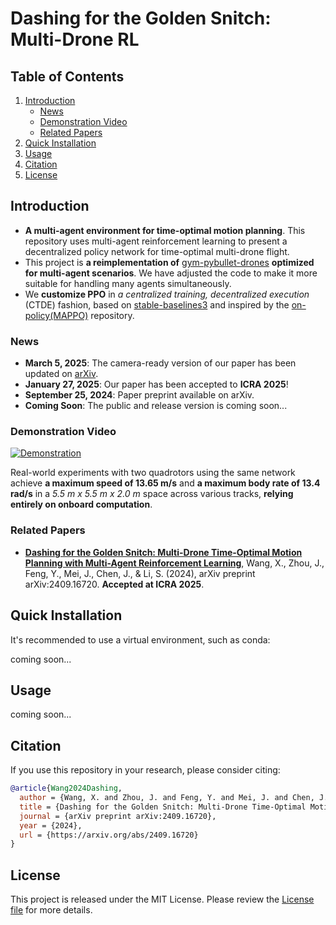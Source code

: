 # Dashing for the Golden Snitch: Multi-Drone RL

## Table of Contents

1. [Introduction](#introduction)
   - [News](#news)
   - [Demonstration Video](#demonstration-video)
   - [Related Papers](#related-papers)
2. [Quick Installation](#quick-installation)
3. [Usage](#usage)
4. [Citation](#citation)
5. [License](#license)

## Introduction

- **A multi-agent environment for time-optimal motion planning**. This repository uses multi-agent reinforcement learning to present a decentralized policy network for time-optimal multi-drone flight.
- This project is **a reimplementation of** [gym-pybullet-drones](https://github.com/utiasDSL/gym-pybullet-drones) **optimized for multi-agent scenarios**. We have adjusted the code to make it more suitable for handling many agents simultaneously.
- We **customize PPO** in *a centralized training, decentralized execution* (CTDE) fashion, based on [stable-baselines3](https://github.com/DLR-RM/stable-baselines3) and inspired by the [on-policy(MAPPO)](https://github.com/marlbenchmark/on-policy) repository.

### News

- **March 5, 2025**: The camera-ready version of our paper has been updated on [arXiv](https://arxiv.org/abs/2409.16720).
- **January 27, 2025**: Our paper has been accepted to **ICRA 2025**!
- **September 25, 2024**: Paper preprint available on arXiv.
- **Coming Soon**: The public and release version is coming soon...

### Demonstration Video

[![Demonstration](https://img.youtube.com/vi/KACuFMtGGpo/maxresdefault.jpg)](https://youtu.be/KACuFMtGGpo)

Real-world experiments with two quadrotors using the same network achieve **a maximum speed of 13.65 m/s** and **a maximum body rate of 13.4 rad/s** in a *5.5 m x 5.5 m x 2.0 m* space across various tracks, **relying entirely on onboard computation**.

### Related Papers
- [**Dashing for the Golden Snitch: Multi-Drone Time-Optimal Motion Planning with Multi-Agent Reinforcement Learning**](https://arxiv.org/abs/2409.16720),  Wang, X., Zhou, J., Feng, Y., Mei, J., Chen, J., & Li, S. (2024), arXiv preprint arXiv:2409.16720. **Accepted at ICRA 2025**.

## Quick Installation

It's recommended to use a virtual environment, such as conda:

coming soon...

## Usage

coming soon...

## Citation

If you use this repository in your research, please consider citing:

```bibtex
@article{Wang2024Dashing,
  author = {Wang, X. and Zhou, J. and Feng, Y. and Mei, J. and Chen, J. and Li, S.},
  title = {Dashing for the Golden Snitch: Multi-Drone Time-Optimal Motion Planning with Multi-Agent Reinforcement Learning},
  journal = {arXiv preprint arXiv:2409.16720},
  year = {2024},
  url = {https://arxiv.org/abs/2409.16720}
}
```

## License
This project is released under the MIT License. Please review the [License file](LICENSE) for more details.